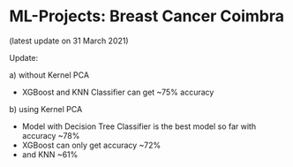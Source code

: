 # ML-Projects: Breast Cancer Coimbra 

(latest update on 31 March 2021)

Update:

a) without Kernel PCA
+ XGBoost and KNN Classifier can get ~75% accuracy
  
b) using Kernel PCA
+ Model with Decision Tree Classifier is the best model so far with accuracy ~78%
+ XGBoost can only get accuracy ~72% 
+ and KNN ~61%





